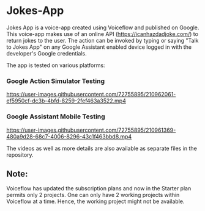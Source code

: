 # Jokes-App
Jokes App is a voice-app created using Voiceflow and published on Google. This voice-app makes use of an online API (https://icanhazdadjoke.com/) to return jokes to the user. The action can be invoked by typing or saying "Talk to Jokes App" on any Google Assistant enabled device logged in with the developer's Google credentials.

The app is tested on various platforms:

### Google Action Simulator Testing

https://user-images.githubusercontent.com/72755895/210962061-ef5950cf-dc3b-4bfd-8259-2fef463a3522.mp4

### Google Assistant Mobile Testing

https://user-images.githubusercontent.com/72755895/210961369-480a9d28-68c7-4006-8296-43c1f463bbd8.mp4

The videos as well as more details are also available as separate files in the repository.
## Note:
Voiceflow has updated the subscription plans and now in the Starter plan permits only 2 projects. One can only have 2 working projects within Voiceflow at a time. Hence, the working project might not be available. 

